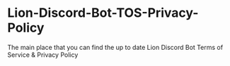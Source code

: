 # Lion-Discord-Bot-TOS-Privacy-Policy
The main place that you can find the up to date Lion Discord Bot Terms of Service &amp; Privacy Policy
